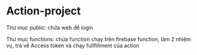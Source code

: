 # Action-project
 
Thư mục public: chứa web để login 

Thư mục functions: chứa function chạy trên firebase function, làm 2 nhiệm vụ, trả về Access token và chạy fullfillment của action
